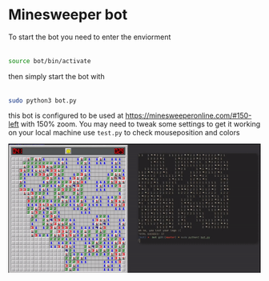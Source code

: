 # Minesweeper bot

To start the bot you need to enter the enviorment

~~~ bash

source bot/bin/activate

~~~

then simply start the bot with 

~~~ bash

sudo python3 bot.py

~~~

this bot is configured to be used at https://minesweeperonline.com/#150-left with  150% zoom. You may need to tweak some settings to get it working on your local machine
use `test.py` to check mouseposition and colors

![](minesweeper.gif)
